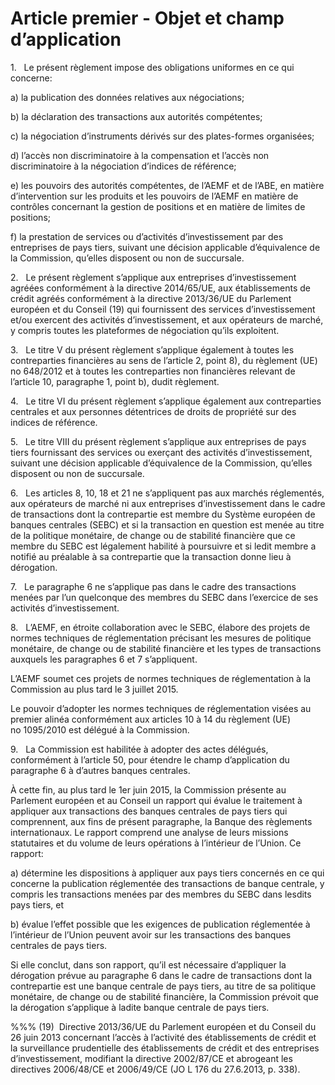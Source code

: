 # Article premier - Objet et champ d’application


1.   Le présent règlement impose des obligations uniformes en ce qui concerne:

a) la publication des données relatives aux négociations;

b) la déclaration des transactions aux autorités compétentes;

c) la négociation d’instruments dérivés sur des plates-formes organisées;

d) l’accès non discriminatoire à la compensation et l’accès non discriminatoire à la négociation d’indices de référence;

e) les pouvoirs des autorités compétentes, de l’AEMF et de l’ABE, en matière d’intervention sur les produits et les pouvoirs de l’AEMF en matière de contrôles concernant la gestion de positions et en matière de limites de positions;

f) la prestation de services ou d’activités d’investissement par des entreprises de pays tiers, suivant une décision applicable d’équivalence de la Commission, qu’elles disposent ou non de succursale.

2.   Le présent règlement s’applique aux entreprises d’investissement agréées conformément à la directive 2014/65/UE, aux établissements de crédit agréés conformément à la directive 2013/36/UE du Parlement européen et du Conseil (19) qui fournissent des services d’investissement et/ou exercent des activités d’investissement, et aux opérateurs de marché, y compris toutes les plateformes de négociation qu’ils exploitent.

3.   Le titre V du présent règlement s’applique également à toutes les contreparties financières au sens de l’article 2, point 8), du règlement (UE) no 648/2012 et à toutes les contreparties non financières relevant de l’article 10, paragraphe 1, point b), dudit règlement.

4.   Le titre VI du présent règlement s’applique également aux contreparties centrales et aux personnes détentrices de droits de propriété sur des indices de référence.

5.   Le titre VIII du présent règlement s’applique aux entreprises de pays tiers fournissant des services ou exerçant des activités d’investissement, suivant une décision applicable d’équivalence de la Commission, qu’elles disposent ou non de succursale.

6.   Les articles 8, 10, 18 et 21 ne s’appliquent pas aux marchés réglementés, aux opérateurs de marché ni aux entreprises d’investissement dans le cadre de transactions dont la contrepartie est membre du Système européen de banques centrales (SEBC) et si la transaction en question est menée au titre de la politique monétaire, de change ou de stabilité financière que ce membre du SEBC est légalement habilité à poursuivre et si ledit membre a notifié au préalable à sa contrepartie que la transaction donne lieu à dérogation.

7.   Le paragraphe 6 ne s’applique pas dans le cadre des transactions menées par l’un quelconque des membres du SEBC dans l’exercice de ses activités d’investissement.

8.   L’AEMF, en étroite collaboration avec le SEBC, élabore des projets de normes techniques de réglementation précisant les mesures de politique monétaire, de change ou de stabilité financière et les types de transactions auxquels les paragraphes 6 et 7 s’appliquent.

L’AEMF soumet ces projets de normes techniques de réglementation à la Commission au plus tard le 3 juillet 2015.

Le pouvoir d’adopter les normes techniques de réglementation visées au premier alinéa conformément aux articles 10 à 14 du règlement (UE) no 1095/2010 est délégué à la Commission.

9.   La Commission est habilitée à adopter des actes délégués, conformément à l’article 50, pour étendre le champ d’application du paragraphe 6 à d’autres banques centrales.

À cette fin, au plus tard le 1er juin 2015, la Commission présente au Parlement européen et au Conseil un rapport qui évalue le traitement à appliquer aux transactions des banques centrales de pays tiers qui comprennent, aux fins de présent paragraphe, la Banque des règlements internationaux. Le rapport comprend une analyse de leurs missions statutaires et du volume de leurs opérations à l’intérieur de l’Union. Ce rapport:

a) détermine les dispositions à appliquer aux pays tiers concernés en ce qui concerne la publication réglementée des transactions de banque centrale, y compris les transactions menées par des membres du SEBC dans lesdits pays tiers, et

b) évalue l’effet possible que les exigences de publication réglementée à l’intérieur de l’Union peuvent avoir sur les transactions des banques centrales de pays tiers.

Si elle conclut, dans son rapport, qu’il est nécessaire d’appliquer la dérogation prévue au paragraphe 6 dans le cadre de transactions dont la contrepartie est une banque centrale de pays tiers, au titre de sa politique monétaire, de change ou de stabilité financière, la Commission prévoit que la dérogation s’applique à ladite banque centrale de pays tiers.

%%% (19)  Directive 2013/36/UE du Parlement européen et du Conseil du 26 juin 2013 concernant l’accès à l’activité des établissements de crédit et la surveillance prudentielle des établissements de crédit et des entreprises d’investissement, modifiant la directive 2002/87/CE et abrogeant les directives 2006/48/CE et 2006/49/CE (JO L 176 du 27.6.2013, p. 338).
